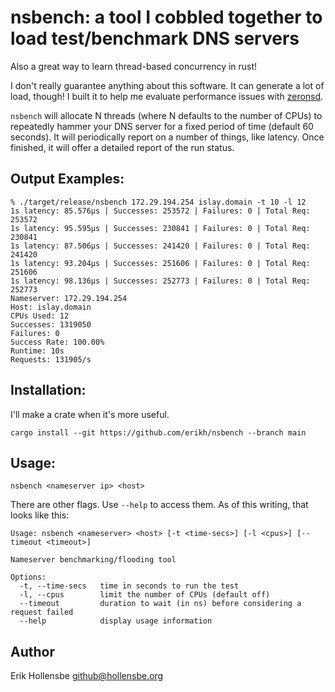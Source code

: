 # nsbench: a tool I cobbled together to load test/benchmark DNS servers

Also a great way to learn thread-based concurrency in rust!

I don't really guarantee anything about this software. It can generate a lot of load, though! I built it to help me evaluate performance issues with [zeronsd](https://github.com/zerotier/zeronsd).

`nsbench` will allocate N threads (where N defaults to the number of CPUs) to repeatedly hammer your DNS server for a fixed period of time (default 60 seconds). It will periodically report on a number of things, like latency. Once finished, it will offer a detailed report of the run status.

## Output Examples:

```
% ./target/release/nsbench 172.29.194.254 islay.domain -t 10 -l 12
1s latency: 85.576µs | Successes: 253572 | Failures: 0 | Total Req: 253572
1s latency: 95.595µs | Successes: 230841 | Failures: 0 | Total Req: 230841
1s latency: 87.506µs | Successes: 241420 | Failures: 0 | Total Req: 241420
1s latency: 93.204µs | Successes: 251606 | Failures: 0 | Total Req: 251606
1s latency: 98.136µs | Successes: 252773 | Failures: 0 | Total Req: 252773
Nameserver: 172.29.194.254
Host: islay.domain
CPUs Used: 12
Successes: 1319050
Failures: 0
Success Rate: 100.00%
Runtime: 10s
Requests: 131905/s
```

## Installation:

I'll make a crate when it's more useful.

```
cargo install --git https://github.com/erikh/nsbench --branch main
```

## Usage:

```
nsbench <nameserver ip> <host>
```

There are other flags. Use `--help` to access them. As of this writing, that looks like this:

```
Usage: nsbench <nameserver> <host> [-t <time-secs>] [-l <cpus>] [--timeout <timeout>]

Nameserver benchmarking/flooding tool

Options:
  -t, --time-secs   time in seconds to run the test
  -l, --cpus        limit the number of CPUs (default off)
  --timeout         duration to wait (in ns) before considering a request failed
  --help            display usage information
```

## Author

Erik Hollensbe <github@hollensbe.org>
